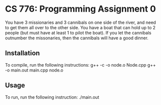# CS 776: Programming Assignment 0

You have 3 missionaries and 3 cannibals on one side of the river, and need to get them all over to the other side.  You have a boat that can hold up to 2 people (but must have at least 1 to pilot the boat).  If you let the cannibals outnumber the missonaries, then the cannibals will have a good dinner.

## Installation

To compile, run the following instructions:
g++ -c -o node.o Node.cpp
g++ -o main.out main.cpp node.o

## Usage

To run, run the following instruction:
./main.out
